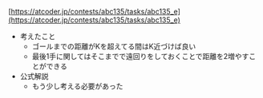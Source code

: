 
[https://atcoder.jp/contests/abc135/tasks/abc135_e](https://atcoder.jp/contests/abc135/tasks/abc135_e)
- 考えたこと
    - ゴールまでの距離がKを超えてる間はK近づけば良い
    - 最後1手に関してはそこまでで遠回りをしておくことで距離を2増やすことができる
- 公式解説
    - もう少し考える必要があった
